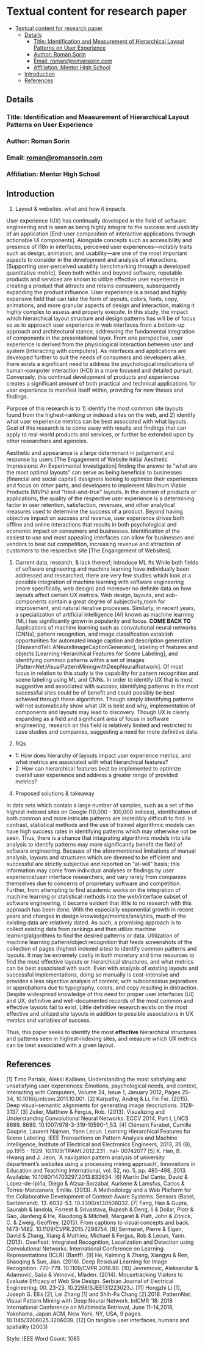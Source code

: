 # Textual content for research paper

- [Textual content for research paper](#textual-content-for-research-paper)
  - [Details](#details)
    - [Title: Identification and Measurement of Hierarchical Layout Patterns on User Experience](#title-identification-and-measurement-of-hierarchical-layout-patterns-on-user-experience)
    - [Author: Roman Sorin](#author-roman-sorin)
    - [Email: roman@romansorin.com](#email-romanromansorincom)
    - [Affiliation: Mentor High School](#affiliation-mentor-high-school)
  - [Introduction](#introduction)
  - [References](#references)

## Details

### Title: Identification and Measurement of Hierarchical Layout Patterns on User Experience

### Author: Roman Sorin

### Email: roman@romansorin.com

### Affiliation: Mentor High School

## Introduction

1. Layout & websites: what and how it impacts

User experience (UX) has continually developed in the field of software engineering and is seen as being highly integral to the success and usability of an application [End-user composition of interactive applications through actionable UI components]. Alongside concepts such as accessibility and presence of I18n in interfaces, perceived user experiences—notably traits such as design, animation, and usability—are one of the most important aspects to consider in the development and analysis of interactions. [Supporting user-perceived usability benchmarking through a developed quantitative metric]. Seen both within and beyond software, reputable products and services are known to utilize effective user experience in creating a product that attracts and retains consumers, subsequently expanding the product influence. User experience is a broad and highly expansive field that can take the form of layouts, colors, fonts, copy, animations, and more granular aspects of design and interaction, making it highly complex to assess and properly execute. In this study, the impact which hierarchical layout structure and design patterns has will be of focus so as to approach user experience in web interfaces from a bottom-up approach and architectural stance, addressing the fundamental integration of components in the presentational layer.
From one perspective, user experience is derived from the physiological interaction between user and system [Interacting with computers]. As interfaces and applications are developed further to suit the needs of consumers and developers alike, there exists a significant need to address the psychological implications of human-computer interaction (HCI) in a more focused and detailed pursuit. Conversely, this continual development of products and experiences creates a significant amount of both practical and technical applications for user experience to manifest itself within, providing for new theses and findings.

Purpose of this research is to 1) identify the most common site layouts found from the highest-ranking or indexed sites on the web, and 2) identify what user experience metrics can be best associated with what layouts.
Goal of this research is to come away with results and findings that can apply to real-world products and services, or further be extended upon by other researchers and agencies.



Aesthetic and appearance is a large determinant in judgement and response by users [The Engagement of Website Initial Aesthetic Impressions: An Experimental Investigation]
finding the answer to "what are the most optimal layouts" can serve as being beneficial to businesses (financial and social capital)
designers looking to optimize their experiences and focus on other parts, and developers to implement Minimum Viable Products (MVPs) and "tried-and-true" layouts.
In the domain of products or applications, the quality of the respective user experience is a determining factor in user retention, satisfaction, revenues, and other analytical measures used to determine the success of a product.
Beyond having objective impact on success and revenue, user experience drives both offline and online interactions that results in both psychological and economic impact on consumers and businesses.
Identification of the easiest to use and most appealing interfaces can allow for businesses and vendors to beat out competition, increasing revenue and attraction of customers to the respective site [The Engangement of Websites]. 

1. Current data, research, & lack thereof; introduce ML fts
While both fields of software engineering and machine learning have individually been addressed and researched, there are very few studies which look at a possible integration of machine learning with software engineering (more specifically, web design) and moreover no definite data on how layouts affect certain UX metrics. Web design, layouts, and sub-components contain a great degree of subjectivity,room for improvement, and natural iterative processes.
Similarly, in recent years, a specialization of artificial intelligence (AI) known as machine learning (ML) has significantly grown in popularity and focus. **COME BACK TO** Applications of machine learning such as convolutional neural networks (CNNs), pattern recognition, and image classification establish opportunities for automated image caption and description generation [ShowandTell: ANeuralImageCaptionGenerator], labeling of features and objects [Learning Hierarchical Features for Scene Labeling], and identifying common patterns within a set of images [PatternNet:VisualPatternMiningwithDeepNeuralNetwork]. Of most focus in relation to this study is the capability for pattern recognition and scene labeling using ML and CNNs. In order to identify UX that is most suggestive and associated with success, identifying patterns in the most successful sites could be of benefit and could possibly be best achieved through these algorithms. Though simply identifying patterns will not automatically show what UX is best and why, implementation of components and layouts may lead to discovery. 
Though UX is clearly expanding as a field and significant area of focus in software engineering, research on this field is relatively limited and restricted to case studies and companies, suggesting a need for more definitive data.

1. RQs

- 1: How does hierarchy of layouts impact user experience metrics, and what metrics are associated with what hierarchical features?
- 2: How can hierarchical features best be implemented to optimize overall user experience and address a greater range of provided metrics?
  
4. Proposed solutions & takeaway

In data sets which contain a large number of samples, such as a set of the highest indexed sites on Google (10,000 - 100,000 indices), identification of both common and more intricate patterns are incredibly difficult to find. In contrast, statistical methods and the use of trained algorithmic models can have high success rates in identifying patterns which may otherwise not be seen.
Thus, there is a chance that integrating algorithmic models into site analysis to identify patterns may more significantly benefit the field of software engineering. Because of the aforementioned limitations of manual analysis, layouts and structures which are deemed to be efficient and successful are strictly subjective and reported on "at-will" basis; this information may come from individual analyses or findings by user experience/user interface researchers, and vary rarely from companies themselves due to concerns of proprietary software and competition. Further, from attempting to find academic works on the integration of machine learning or statistical methods into the web/interface subset of software engineering, it became evident that little to no research with this approach has been done. With the especially exponential growth in recent years and changes in design knowledge/metrics/analytics, much of the existing data are relatively dated. As such, a promising approach is to collect existing data from rankings and then utilize machine learning/algorithms to find the desired patterns or data. Utilization of machine learning pattern/object recognition that feeds screenshots of the collection of pages (highest indexed sites) to identify common patterns and layouts.
It may be extremely costly in both monetary and time resources to find the most effective layouts or hierarchical structures, and what metrics can be best associated with such. Even with analysis of existing layouts and successful implementations, doing so manually is cost-intensive and provides a less objective analysis of content, with subconscious pejoratives or approbations due to typography, colors, and copy resulting in distraction.  Despite widespread knowledge of this need for proper user interfaces (UI) and UX, definitive and well-documented records of the most common and effective layouts fail to exist. Little definitive research exists on the most effective and utilized site layouts in addition to possible associations in UX metrics and variables of success.

Thus, this paper seeks to identify the most **effective** hierarchical structures and patterns seen in highest-indexing sites, and measure which UX metrics can be best associated with a given layout.


## References

[1] Timo Partala, Aleksi Kallinen, Understanding the most satisfying and unsatisfying user experiences: Emotions, psychological needs, and context, Interacting with Computers, Volume 24, Issue 1, January 2012, Pages 25–34, 10.1016/j.intcom.2011.10.001.
[2] Karpathy, Andrej & Li, Fei Fei. (2015). Deep visual-semantic alignments for generating image descriptions. 3128-3137.
[3] Zeiler, Matthew & Fergus, Rob. (2013). Visualizing and Understanding Convolutional Neural Networks. ECCV 2014, Part I, LNCS 8689. 8689. 10.1007/978-3-319-10590-1_53.
[4] Clément Farabet, Camille Couprie, Laurent Najman, Yann Lecun. Learning Hierarchical Features for Scene Labeling. IEEE Transactions on Pattern Analysis and Machine Intelligence, Institute of Electrical and Electronics Engineers, 2013, 35 (8), pp.1915 - 1929. 10.1109/TPAMI.2012.231 . hal- 00742077
[5] K. Han, B. Hwang and J. Jeon, 'A navigation pattern analysis of university department’s websites using a processing mining approach', Innovations in Education and Teaching International, vol. 52, no. 5, pp. 485-498, 2013. Available: 10.1080/14703297.2013.832634.
[6] Martín Del Canto, David & López-de-Ipiña, Diego & Alzua-Sorzabal, Aurkene & Lamsfus, Carlos & Torres-Manzanera, Emilio. (2013). A Methodology and a Web Platform for the Collaborative Development of Context-Aware Systems. Sensors (Basel, Switzerland). 13. 6032-53. 10.3390/s130506032.
[7] Fang, Hao & Gupta, Saurabh & Iandola, Forrest & Srivastava, Rupesh & Deng, li & Dollar, Piotr & Gao, Jianfeng & He, Xiaodong & Mitchell, Margaret & Platt, John & Zitnick, C. & Zweig, Geoffrey. (2015). From captions to visual concepts and back. 1473-1482. 10.1109/CVPR.2015.7298754.
[8] Sermanet, Pierre & Eigen, David & Zhang, Xiang & Mathieu, Michael & Fergus, Rob & Lecun, Yann. (2013). OverFeat: Integrated Recognition, Localization and Detection using Convolutional Networks. International Conference on Learning Representations (ICLR) (Banff).
[9] He, Kaiming & Zhang, Xiangyu & Ren, Shaoqing & Sun, Jian. (2016). Deep Residual Learning for Image Recognition. 770-778. 10.1109/CVPR.2016.90.
[10] Jevremovic, Aleksandar & Adamović, Saša & Veinović, Mladen. (2014). Mousetracking Visitors to Evaluate Efficacy of Web Site Design. Serbian Journal of Electrical Engineering. 00. 23-23. 10.2298/SJEE131223023J.
[11] Hongzhi Li [1], Joseph G. Ellis [2], Lei Zhang [1] and Shih-Fu Chang [2].2018. PatternNet: Visual Pattern Mining with Deep Neural Network. InICMR ’18: 2018 International Conference on Multimedia Retrieval, June 11–14,2018, Yokohama, Japan.ACM, New York, NY, USA, 9 pages. 10.1145/3206025.3206039.
[12] On tangible user interfaces, humans and spatiality (2003)


Style: IEEE
Word Count: 1085